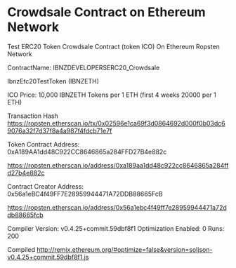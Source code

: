 # Crowdsale Contract on Ethereum Network
Test ERC20 Token Crowdsale Contract (token ICO) On Ethereum Ropsten Network

ContractName:
IBNZDEVELOPERSERC20_Crowdsale


IbnzEtc20TestToken (IBNZETH)

ICO Price:
10,000 IBNZETH Tokens per 1 ETH (first 4 weeks 20000 per 1 ETH)

Transaction Hash
https://ropsten.etherscan.io/tx/0x02596e1ca69f3d0864692d000f0b03dc69076a32f7d37f8a4a987f4fdcb71e7f


Token Contract Address: 0xA189AA1dd48C922CC8646865a284FFD27B4e882c

https://ropsten.etherscan.io/address/0xa189aa1dd48c922cc8646865a284ffd27b4e882c

Contract Creator Address: 0x56a1eBC4f49FF7E28959944471A72DDB88665FcB

https://ropsten.etherscan.io/address/0x56a1ebc4f49ff7e28959944471a72ddb88665fcb

Compiler Version: v0.4.25+commit.59dbf8f1 Optimization Enabled: 0 Runs: 200

Compiled http://remix.ethereum.org/#optimize=false&version=soljson-v0.4.25+commit.59dbf8f1.js
